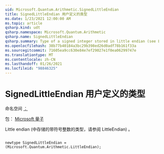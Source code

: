 ```yaml
---
uid: Microsoft.Quantum.Arithmetic.SignedLittleEndian
title: SignedLittleEndian 用户定义的类型
ms.date: 1/23/2021 12:00:00 AM
ms.topic: article
qsharp.kind: udt
qsharp.namespace: Microsoft.Quantum.Arithmetic
qsharp.name: SignedLittleEndian
qsharp.summary: Type of a signed integer stored in little endian (see LittleEndian).
ms.openlocfilehash: 38b77b40184a3bc29b398ed26d0adf78b161f33a
ms.sourcegitcommit: 71605ea9cc630e84e7ef29027e1f0ea06299747e
ms.translationtype: MT
ms.contentlocale: zh-CN
ms.lasthandoff: 01/26/2021
ms.locfileid: "98846325"
---
```

# <a name="signedlittleendian-user-defined-type"></a>SignedLittleEndian 用户定义的类型

命名空间 [：](xref:Microsoft.Quantum.Arithmetic)

包： [Microsoft 量子](https://nuget.org/packages/Microsoft.Quantum.Numerics)


Little endian (中存储的带符号整数的类型，请参阅 LittleEndian) 。

```qsharp

newtype SignedLittleEndian = (Microsoft.Quantum.Arithmetic.LittleEndian);
```


